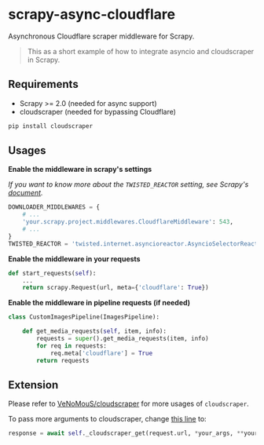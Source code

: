 # scrapy-async-cloudflare
Asynchronous Cloudflare scraper middleware for Scrapy.

> This as a short example of how to integrate asyncio and cloudscraper in Scrapy.

## Requirements
* Scrapy >= 2.0 (needed for async support)
* cloudscraper (needed for bypassing Cloudflare)

```sh
pip install cloudscraper
```

## Usages

**Enable the middleware in scrapy's settings**

_If you want to know more about the `TWISTED_REACTOR` setting, see Scrapy's [document](https://docs.scrapy.org/en/latest/topics/asyncio.html#installing-the-asyncio-reactor)._

```python
DOWNLOADER_MIDDLEWARES = {
    # ...
    'your.scrapy.project.middlewares.CloudflareMiddleware': 543,
    # ...
}
TWISTED_REACTOR = 'twisted.internet.asyncioreactor.AsyncioSelectorReactor'
```

**Enable the middleware in your requests**

```python
def start_requests(self):
    ...
    return scrapy.Request(url, meta={'cloudflare': True})
```

**Enable the middleware in pipeline requests (if needed)**

```python
class CustomImagesPipeline(ImagesPipeline):

    def get_media_requests(self, item, info):
        requests = super().get_media_requests(item, info)
        for req in requests:
            req.meta['cloudflare'] = True
        return requests
```

## Extension

Please refer to [VeNoMouS/cloudscraper](https://github.com/VeNoMouS/cloudscraper) for more usages of `cloudscraper`.

To pass more arguments to cloudscraper, change [this line](middlewares.py#L25) to:

```python
response = await self._cloudscraper_get(request.url, *your_args, **your_kwargs)
```

